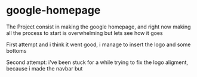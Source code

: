 # google-homepage
The Project consist in making the google homepage, and right now making all the process to start is overwhelming but lets see how it goes

First attempt and i think it went good, i manage to insert the logo and some bottoms

Second attempt: i've been stuck for a while trying to fix the logo aligment, because i made the navbar but 